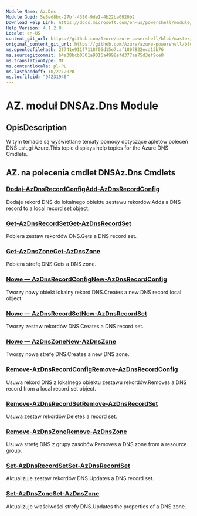 ```yaml
---
Module Name: Az.Dns
Module Guid: 5e5ed8bc-27bf-4380-9de1-4b22ba0920b2
Download Help Link: https://docs.microsoft.com/en-us/powershell/module/az.dns
Help Version: 4.1.2.0
Locale: en-US
content_git_url: https://github.com/Azure/azure-powershell/blob/master/src/Dns/Dns/help/Az.DNS.md
original_content_git_url: https://github.com/Azure/azure-powershell/blob/master/src/Dns/Dns/help/Az.DNS.md
ms.openlocfilehash: 2f741e911f7118f06d15e7caf1807822ecd13b76
ms.sourcegitcommit: b4a38bcb0501a9016a4998efd377aa75d3ef9ce8
ms.translationtype: MT
ms.contentlocale: pl-PL
ms.lasthandoff: 10/27/2020
ms.locfileid: "94231946"
---
```

# <span data-ttu-id="7e8ce-101">AZ. moduł DNS</span><span class="sxs-lookup"><span data-stu-id="7e8ce-101">Az.Dns Module</span></span>
## <span data-ttu-id="7e8ce-102">Opis</span><span class="sxs-lookup"><span data-stu-id="7e8ce-102">Description</span></span>
<span data-ttu-id="7e8ce-103">W tym temacie są wyświetlane tematy pomocy dotyczące apletów poleceń DNS usługi Azure.</span><span class="sxs-lookup"><span data-stu-id="7e8ce-103">This topic displays help topics for the Azure DNS Cmdlets.</span></span>

## <span data-ttu-id="7e8ce-104">AZ. na polecenia cmdlet DNS</span><span class="sxs-lookup"><span data-stu-id="7e8ce-104">Az.Dns Cmdlets</span></span>
### [<span data-ttu-id="7e8ce-105">Dodaj-AzDnsRecordConfig</span><span class="sxs-lookup"><span data-stu-id="7e8ce-105">Add-AzDnsRecordConfig</span></span>](Add-AzDnsRecordConfig.md)
<span data-ttu-id="7e8ce-106">Dodaje rekord DNS do lokalnego obiektu zestawu rekordów.</span><span class="sxs-lookup"><span data-stu-id="7e8ce-106">Adds a DNS record to a local record set object.</span></span>

### [<span data-ttu-id="7e8ce-107">Get-AzDnsRecordSet</span><span class="sxs-lookup"><span data-stu-id="7e8ce-107">Get-AzDnsRecordSet</span></span>](Get-AzDnsRecordSet.md)
<span data-ttu-id="7e8ce-108">Pobiera zestaw rekordów DNS.</span><span class="sxs-lookup"><span data-stu-id="7e8ce-108">Gets a DNS record set.</span></span>

### [<span data-ttu-id="7e8ce-109">Get-AzDnsZone</span><span class="sxs-lookup"><span data-stu-id="7e8ce-109">Get-AzDnsZone</span></span>](Get-AzDnsZone.md)
<span data-ttu-id="7e8ce-110">Pobiera strefę DNS.</span><span class="sxs-lookup"><span data-stu-id="7e8ce-110">Gets a DNS zone.</span></span>

### [<span data-ttu-id="7e8ce-111">Nowe — AzDnsRecordConfig</span><span class="sxs-lookup"><span data-stu-id="7e8ce-111">New-AzDnsRecordConfig</span></span>](New-AzDnsRecordConfig.md)
<span data-ttu-id="7e8ce-112">Tworzy nowy obiekt lokalny rekord DNS.</span><span class="sxs-lookup"><span data-stu-id="7e8ce-112">Creates a new DNS record local object.</span></span>

### [<span data-ttu-id="7e8ce-113">Nowe — AzDnsRecordSet</span><span class="sxs-lookup"><span data-stu-id="7e8ce-113">New-AzDnsRecordSet</span></span>](New-AzDnsRecordSet.md)
<span data-ttu-id="7e8ce-114">Tworzy zestaw rekordów DNS.</span><span class="sxs-lookup"><span data-stu-id="7e8ce-114">Creates a DNS record set.</span></span>

### [<span data-ttu-id="7e8ce-115">Nowe — AzDnsZone</span><span class="sxs-lookup"><span data-stu-id="7e8ce-115">New-AzDnsZone</span></span>](New-AzDnsZone.md)
<span data-ttu-id="7e8ce-116">Tworzy nową strefę DNS.</span><span class="sxs-lookup"><span data-stu-id="7e8ce-116">Creates a new DNS zone.</span></span>

### [<span data-ttu-id="7e8ce-117">Remove-AzDnsRecordConfig</span><span class="sxs-lookup"><span data-stu-id="7e8ce-117">Remove-AzDnsRecordConfig</span></span>](Remove-AzDnsRecordConfig.md)
<span data-ttu-id="7e8ce-118">Usuwa rekord DNS z lokalnego obiektu zestawu rekordów.</span><span class="sxs-lookup"><span data-stu-id="7e8ce-118">Removes a DNS record from a local record set object.</span></span>

### [<span data-ttu-id="7e8ce-119">Remove-AzDnsRecordSet</span><span class="sxs-lookup"><span data-stu-id="7e8ce-119">Remove-AzDnsRecordSet</span></span>](Remove-AzDnsRecordSet.md)
<span data-ttu-id="7e8ce-120">Usuwa zestaw rekordów.</span><span class="sxs-lookup"><span data-stu-id="7e8ce-120">Deletes a record set.</span></span>

### [<span data-ttu-id="7e8ce-121">Remove-AzDnsZone</span><span class="sxs-lookup"><span data-stu-id="7e8ce-121">Remove-AzDnsZone</span></span>](Remove-AzDnsZone.md)
<span data-ttu-id="7e8ce-122">Usuwa strefę DNS z grupy zasobów.</span><span class="sxs-lookup"><span data-stu-id="7e8ce-122">Removes a DNS zone from a resource group.</span></span>

### [<span data-ttu-id="7e8ce-123">Set-AzDnsRecordSet</span><span class="sxs-lookup"><span data-stu-id="7e8ce-123">Set-AzDnsRecordSet</span></span>](Set-AzDnsRecordSet.md)
<span data-ttu-id="7e8ce-124">Aktualizuje zestaw rekordów DNS.</span><span class="sxs-lookup"><span data-stu-id="7e8ce-124">Updates a DNS record set.</span></span>

### [<span data-ttu-id="7e8ce-125">Set-AzDnsZone</span><span class="sxs-lookup"><span data-stu-id="7e8ce-125">Set-AzDnsZone</span></span>](Set-AzDnsZone.md)
<span data-ttu-id="7e8ce-126">Aktualizuje właściwości strefy DNS.</span><span class="sxs-lookup"><span data-stu-id="7e8ce-126">Updates the properties of a DNS zone.</span></span>

